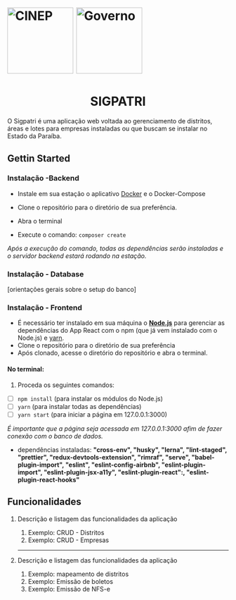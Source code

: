 <h1>
    <img alt="CINEP" title="#SIGPATRI" src="https://otimize-edoc.s3.amazonaws.com/edoc_516/logo_cinep.png" width="150px" heigth="50px" /> <img alt="Governo" title="Paraiba" src="https://paraiba.pb.gov.br/++theme++paraiba2019/images/LogoSite.svg" width="150px"/>
    <h1 align="center"> SIGPATRI </h1>
</h1>


O Sigpatri é uma aplicação web voltada ao gerenciamento de distritos, áreas e lotes para empresas instaladas ou que buscam se instalar no Estado da Paraíba.

## Gettin Started

### Instalação -Backend

- Instale em sua estação o aplicativo [Docker](https://www.docker.com/) e o Docker-Compose

- Clone o repositório para o diretório de sua preferência.
- Abra o terminal
- Execute o comando: `composer create`

*Após a execução do comando, todas as dependências serão instaladas e o servidor backend estará rodando na estação.*

### Instalação - Database

[orientações gerais sobre o setup do banco]

### Instalação - Frontend

-   É necessário ter instalado em sua máquina o **[Node.js](https://nodejs.org/en/)** para gerenciar as dependências do App React com o npm (que já vem instalado com o Node.js) e [yarn](https://classic.yarnpkg.com/en/docs/install#alternatives-stable).
-   Clone o repositório para o diretório de sua preferência
- Após clonado, acesse o diretório do repositório e abra o terminal.

#### No terminal:
 1. Proceda os seguintes comandos:
 - [ ] `npm install` (para instalar os módulos do Node.js) 
 - [ ] `yarn` (para instalar todas as dependências) 
 - [ ] `yarn start` (para iniciar a página em 127.0.0.1:3000)
 
 *É importante que a página seja acessada em 127.0.0.1:3000 afim de fazer conexão com o banco de dados.*
 
-   dependências instaladas:
   **"cross-env", "husky", "lerna", "lint-staged", "prettier", "redux-devtools-extension", "rimraf", "serve", "babel-plugin-import", "eslint", "eslint-config-airbnb", "eslint-plugin-import", "eslint-plugin-jsx-a11y", "eslint-plugin-react":, "eslint-plugin-react-hooks"**
## Funcionalidades

1.  Descrição e listagem das funcionalidades da aplicação

    1.  Exemplo: CRUD - Distritos
    2.  Exemplo: CRUD - Empresas

    ***

2.  Descrição e listagem das funcionalidades da aplicação

    1.  Exemplo: mapeamento de distritos
    2.  Exemplo: Emissão de boletos
    3.  Exemplo: Emissão de NFS-e
